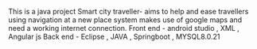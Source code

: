 This is a java project
Smart city traveller- aims to help and ease travellers using navigation at a new place
system makes use of google maps and need a working internet connection.
Front end - android studio , XML , Angular js
Back end - Eclipse , JAVA , Springboot , MYSQL8.0.21
